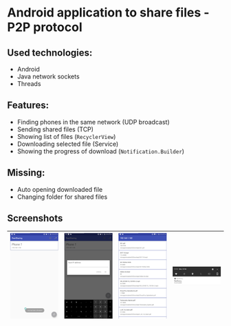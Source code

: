 # Android application to share files - P2P protocol

## Used technologies:
 - Android
 - Java network sockets
 - Threads
## Features:
 - Finding phones in the same network (UDP broadcast)
 - Sending shared files (TCP)
 - Showing list of files (`RecyclerView`)
 - Downloading selected file (Service)
 - Showing the progress of download (`Notification.Builder`)
## Missing:
 - Auto opening downloaded file
 - Changing folder for shared files
## Screenshots



<img src="readme/1.png" width="200"/> | <img src="readme/2.png" width="200"/> | <img src="readme/3.png" width="200"/> | <img src="readme/4.png" width="200"/>
---------------------------|---------------------------|---------------------------|---------------------------
